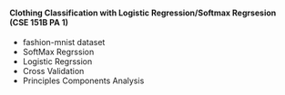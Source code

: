 #### Clothing Classification with Logistic Regression/Softmax Regrsesion (CSE 151B PA 1) ####
- fashion-mnist dataset
- SoftMax Regrssion
- Logistic Regrssion
- Cross Validation
- Principles Components Analysis

